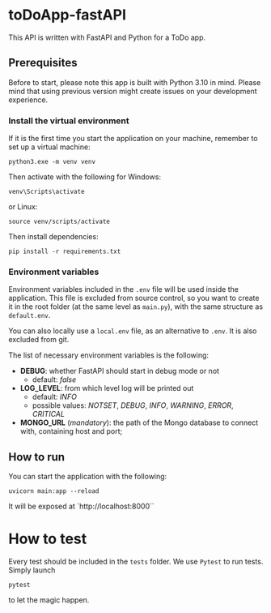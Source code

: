 # toDoApp-fastAPI

This API is written with FastAPI and Python for a ToDo app.

## Prerequisites

Before to start, please note this app is built with Python 3.10 in mind. Please mind that using previous version might create issues on your development experience.

### Install the virtual environment

If it is the first time you start the application on your machine, remember to set up a virtual machine:

```shell
python3.exe -m venv venv
```

Then activate with the following for Windows:

```shell
venv\Scripts\activate
```

or Linux:

```shell
source venv/scripts/activate
```

Then install dependencies:

```shell
pip install -r requirements.txt
```

### Environment variables

Environment variables included in the `.env` file will be used inside the application. This file is excluded from source control, so you want to create it in the root folder (at the same level as `main.py`), with the same structure as `default.env`.

You can also locally use a `local.env` file, as an alternative to `.env`. It is also excluded from git.

The list of necessary environment variables is the following:

* **DEBUG**: whether FastAPI should start in debug mode or not
  * default: _false_
* **LOG_LEVEL**: from which level log will be printed out
  * default: _INFO_
  * possible values: _NOTSET_, _DEBUG_, _INFO_, _WARNING_, _ERROR_, _CRITICAL_
* **MONGO_URL** (_mandatory_): the path of the Mongo database to connect with, containing host and port;

## How to run

You can start the application with the following:

```shell
uvicorn main:app --reload
```

It will be exposed at `http://localhost:8000``

# How to test

Every test should be included in the `tests` folder. We use `Pytest` to run tests. Simply launch

```shell
pytest
```

to let the magic happen.

